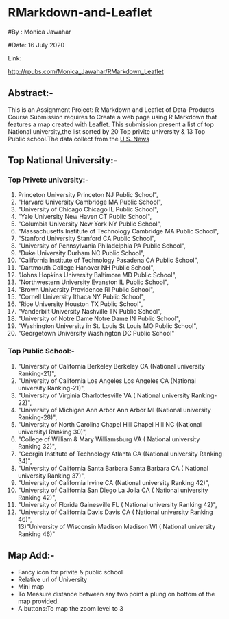 # RMarkdown-and-Leaflet

#By : Monica Jawahar 

#Date: 16 July 2020

Link:

http://rpubs.com/Monica_Jawahar/RMarkdown_Leaflet

## Abstract:-

This is an Assignment Project: R Markdown and Leaflet of Data-Products Course.Submission requires to Create a web page using R Markdown that features a map created with Leaflet.
This submission present a list of top National university,the list sorted by 20 Top privite university & 13 Top Public school.The data collect from the [U.S. News]("https://www.usnews.com/best-colleges")

## Top National University:-

### Top Privete university:-
1) Princeton University Princeton NJ Public School",
2) "Harvard University Cambridge MA Public School",
3) "University of Chicago Chicago IL Public School",
4) "Yale University New Haven CT Public School",
5) "Columbia University New York NY Public School",
6) "Massachusetts Institute of Technology Cambridge MA Public School",
7) "Stanford University Stanford CA Public School",
8) "University of Pennsylvania Philadelphia PA Public School",
9) "Duke University Durham NC Public School",
10) "California Institute of Technology Pasadena CA Public School",
11) "Dartmouth College Hanover NH Public School",
12) "Johns Hopkins University Baltimore MD Public School",
13) "Northwestern University Evanston IL Public School",
14) "Brown University Providence RI Public School",
15) "Cornell University Ithaca NY Public School",
16) "Rice University Houston TX Public School",
17) "Vanderbilt University Nashville TN Public School",
18) "University of Notre Dame Notre Dame IN Public School",
19) "Washington University in St. Louis St Louis MO Public School",
20) "Georgetown University Washington DC Public School"

### Top Public School:-
1) "University of California Berkeley Berkeley CA (National university Ranking-21)", 
2) "University of California Los Angeles Los Angeles CA (National university Ranking-21)",  
3) "University of Virginia Charlottesville VA ( National university Ranking-22)",
4) "University of Michigan Ann Arbor Ann Arbor MI (National university Ranking-28)",
5) "University of North Carolina Chapel Hill Chapel Hill NC (National universityl Ranking 30)",
6) "College of William & Mary Williamsburg VA ( National university  Ranking 32)",
7) "Georgia Institute of Technology Atlanta GA (National university  Ranking 34)",
8) "University of California Santa Barbara Santa Barbara CA ( National university  Ranking 37)",
9) "University of California Irvine CA (National university  Ranking 42)",
10) "University of California San Diego La Jolla CA ( National university Ranking 42)",
11) "University of Florida Gainesville FL ( National university Ranking 42)",
12) "University of California Davis Davis CA ( National university Ranking 46)",  
13)"University of Wisconsin Madison Madison WI (  National university Ranking 46)"
 

## Map Add:-  
- Fancy icon for privite & public school  
- Relative url of University  
- Mini map  
- To Measure distance between any two point a plung on bottom of the map provided.  
- A buttons:To map the zoom level to 3
